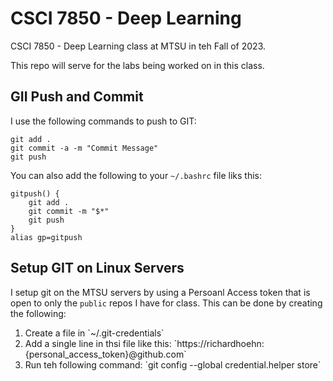 # CSCI 7850 - Deep Learning
CSCI 7850 - Deep Learning class at MTSU in teh Fall of 2023.

This repo will serve for the labs being worked on in this class.

## GII Push and Commit
I use the following commands to push to GIT:
```
git add .
git commit -a -m "Commit Message"
git push
```
You can also add the following to your `~/.bashrc` file liks this:
```
gitpush() {
    git add .
    git commit -m "$*"
    git push
}
alias gp=gitpush
```

## Setup GIT on Linux Servers
I setup git on the MTSU servers by using a Persoanl Access token that is open to only the `public` repos I have for class. This can be done by creating the following:
<ol>
<li>Create a file in `~/.git-credentials`</li>
<li>Add a single line in thsi file like this: `https://richardhoehn:{personal_access_token}@github.com`</li>
<li>Run teh following command: `git config --global credential.helper store`</li>
</ol>
